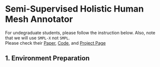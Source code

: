 # Semi-Supervised Holistic Human Mesh Annotator
For undegraduate students, please follow the instruction below. Also, note that we will use `SMPL-X` not `SMPL`.\
Please check their [Paper](https://ps.is.mpg.de/uploads_file/attachment/attachment/497/SMPL-X.pdf), [Code](https://github.com/vchoutas/smplify-x), and [Project Page](https://smpl-x.is.tue.mpg.de/)
## 1. Environment Preparation

